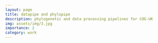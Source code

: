 ```yaml
---
layout: page
title: datapipe and phylopipe
description: phylogenetic and data processing pipelines for COG-UK
img: assets/img/3.jpg
importance: 2
category: work
---
```


